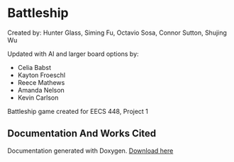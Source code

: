 
# Battleship

Created by: Hunter Glass, Siming Fu, Octavio Sosa, Connor Sutton, Shujing Wu

Updated with AI and larger board options by:

- Celia Babst
- Kayton Froeschl
- Reece Mathews
- Amanda Nelson
- Kevin Carlson

Battleship game created for EECS 448, Project 1

## Documentation And Works Cited

Documentation generated with Doxygen. [Download here](https://www.doxygen.nl/download.html)
